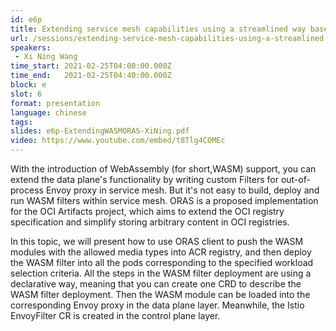 ```yaml
---
id: e6p
title: Extending service mesh capabilities using a streamlined way based on WASM and ORAS
url: /sessions/extending-service-mesh-capabilities-using-a-streamlined-way-based-on-wasm-and-oras
speakers:
 - Xi Ning Wang
time_start: 2021-02-25T04:00:00.000Z
time_end:   2021-02-25T04:40:00.000Z
block: e
slot: 6
format: presentation
language: chinese
tags:
slides: e6p-ExtendingWASMORAS-XiNing.pdf
video: https://www.youtube.com/embed/t8Tlg4COMEc
---
```


With the introduction of WebAssembly (for short,WASM) support, you can extend the data plane's functionality by writing custom Filters for out-of-process Envoy proxy in service mesh. But it's not easy to build, deploy and run WASM filters within service mesh. ORAS  is a proposed implementation for the OCI Artifacts project, which aims to extend the OCI registry specification and simplify storing arbitrary content in OCI registries.  

In this topic, we will present how to use ORAS client to push the WASM modules with the allowed media types into ACR registry, and then deploy the WASM filter into all the pods corresponding to the specified workload selection criteria. All the steps in the WASM filter deployment are using a declarative way, meaning that you can create one CRD to describe the WASM filter deployment. Then the WASM module can be loaded into the corresponding Envoy proxy in the data plane layer. Meanwhile, the Istio EnvoyFilter CR is created in the control plane layer.

